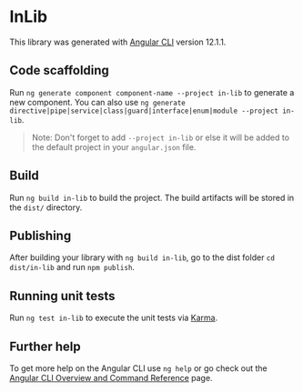 # InLib

This library was generated with [Angular CLI](https://github.com/angular/angular-cli) version 12.1.1.

## Code scaffolding

Run `ng generate component component-name --project in-lib` to generate a new component. You can also use `ng generate directive|pipe|service|class|guard|interface|enum|module --project in-lib`.
> Note: Don't forget to add `--project in-lib` or else it will be added to the default project in your `angular.json` file. 

## Build

Run `ng build in-lib` to build the project. The build artifacts will be stored in the `dist/` directory.

## Publishing

After building your library with `ng build in-lib`, go to the dist folder `cd dist/in-lib` and run `npm publish`.

## Running unit tests

Run `ng test in-lib` to execute the unit tests via [Karma](https://karma-runner.github.io).

## Further help

To get more help on the Angular CLI use `ng help` or go check out the [Angular CLI Overview and Command Reference](https://angular.io/cli) page.
